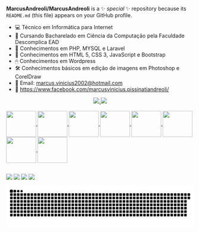 **MarcusAndreoli/MarcusAndreoli** is a ✨ _special_ ✨ repository because its `README.md` (this file) appears on your GitHub profile.

- 💻 Técnico em Informática para Internet
- 👾 Cursando Bacharelado em Ciência da Computação pela Faculdade Descomplica EAD
- 🧠 Conhecimentos em PHP, MYSQL e Laravel
- 🦾 Conhecimentos em HTML 5, CSS 3, JavaScript e Bootstrap
- 🖱 Conhecimentos em Wordpress
- 🛠 Conhecimentos básicos em edição de imagens em Photoshop e CorelDraw
- 📧 Email: marcus.vinicius2002@hotmail.com
- 📳 https://www.facebook.com/marcusvinicius.pissinatiandreoli/

<div align = "center"> 
  <a href="https://github.com/MarcusAndreoli"> 
  <img height = "180em" src = "https://github-readme-stats.vercel.app/api?username=MarcusAndreoli&show_icons=true&theme=radical&include_all_commits=true&count_private=true" /> 
  <img height = "180em" src = "https://github-readme-stats.vercel.app/api/top-langs/?username=MarcusAndreoli&layout=compact&langs_count=7&theme=codeSTACKr" /> 
</div>  

<div style = "display: inline_block"> <br> 
<img align= "center" height = "70" width = "80" src = "https://cdn.jsdelivr.net/gh/devicons/devicon/icons/php/php-original.svg" />  
<img align= "center" height = "70" width = "80" src = "https://cdn.jsdelivr.net/gh/devicons/devicon/icons/mysql/mysql-original-wordmark.svg" /> 
<img align= "center" height = "70" width = "80" src = "https://cdn.jsdelivr.net/gh/devicons/devicon/icons/laravel/laravel-plain-wordmark.svg" />
<img align= "center" height = "70" width = "80" src = "https://cdn.jsdelivr.net/gh/devicons/devicon/icons/html5/html5-plain-wordmark.svg" />
<img align= "center" height = "70" width = "80" src = "https://cdn.jsdelivr.net/gh/devicons/devicon/icons/css3/css3-plain-wordmark.svg" />
<img align= "center" height = "70" width = "80" src = "https://cdn.jsdelivr.net/gh/devicons/devicon/icons/javascript/javascript-original.svg" />
<img align= "center" height = "70" width = "80" src = "https://cdn.jsdelivr.net/gh/devicons/devicon/icons/bootstrap/bootstrap-plain-wordmark.svg" />
<img align= "center" height = "70" width = "80" src = "https://cdn.jsdelivr.net/gh/devicons/devicon/icons/wordpress/wordpress-original.svg" />
</div>
  
 ##  

<a href="https://www.facebook.com/marcusvinicius.pissinatiandreoli/" target="blank"><img src="https://img.shields.io/badge/Facebook-1877F2?style=for-the-badge&logo=facebook&logoColor=white"></a>
<a href="https://www.linkedin.com/in/marcus-andreoli-2198ba1b9/" target="blank"><img src="https://img.shields.io/badge/LinkedIn-0077B5?style=for-the-badge&logo=linkedin&logoColor=white"></a>
<a href="mailto:marcus.vinicius2002@hotmail.com" target="blank"><img src="https://img.shields.io/badge/Gmail-D14836?style=for-the-badge&logo=gmail&logoColor=white"></a>
<a href="https://api.whatsapp.com/send?phone=5519994500618&text=Olá" target="blank"><img src="https://img.shields.io/badge/WhatsApp-25D366?style=for-the-badge&logo=whatsapp&logoColor=white"></a>
  
![Snake animation](https://github.com/MarcusAndreoli/MarcusAndreoli/blob/main/snake.svg)
  
